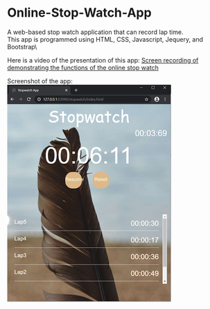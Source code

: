 # Online-Stop-Watch-App
A web-based stop watch application that can record lap time.\
This app is programmed using HTML, CSS, Javascript, Jequery, and Bootstrap\

Here is a video of the presentation of this app:
[Screen recording of demonstrating the functions of the online stop watch](https://youtu.be/M98f6JR9gkM)

Screenshot of the app:\
![](images/stopWatchPic.png)
